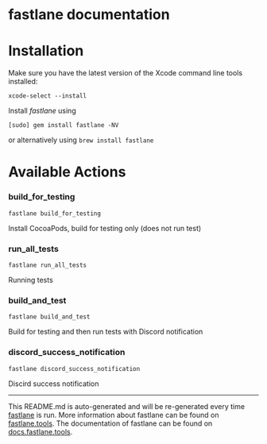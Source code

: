 fastlane documentation
================
# Installation

Make sure you have the latest version of the Xcode command line tools installed:

```
xcode-select --install
```

Install _fastlane_ using
```
[sudo] gem install fastlane -NV
```
or alternatively using `brew install fastlane`

# Available Actions
### build_for_testing
```
fastlane build_for_testing
```
Install CocoaPods, build for testing only (does not run test)
### run_all_tests
```
fastlane run_all_tests
```
Running tests
### build_and_test
```
fastlane build_and_test
```
Build for testing and then run tests with Discord notification
### discord_success_notification
```
fastlane discord_success_notification
```
Discird success notification

----

This README.md is auto-generated and will be re-generated every time [fastlane](https://fastlane.tools) is run.
More information about fastlane can be found on [fastlane.tools](https://fastlane.tools).
The documentation of fastlane can be found on [docs.fastlane.tools](https://docs.fastlane.tools).
